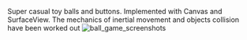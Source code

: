 Super casual toy balls and buttons. Implemented with Canvas and SurfaсeView. The mechanics of inertial movement and objects collision have been worked out
![ball_game_screenshots](https://user-images.githubusercontent.com/83759412/145262221-1e2e60d1-51a4-4bc1-adb9-de86656e2c0e.png)

